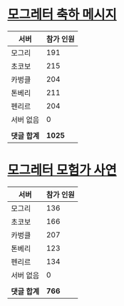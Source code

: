 # [모그레터 축하 메시지](./Event250701_v7_2_10th_moogleletter0.md)

|서버|참가 인원|
|-|-|
|모그리|191|
|초코보|215|
|카벙클|204|
|톤베리|211|
|펜리르|204|
|서버 없음|0|
|||
|**댓글 합계**|**1025**|


# [모그레터 모험가 사연](./Event250701_v7_2_10th_moogleletter1.md)

|서버|참가 인원|
|-|-|
|모그리|136|
|초코보|166|
|카벙클|207|
|톤베리|123|
|펜리르|134|
|서버 없음|0|
|||
|**댓글 합계**|**766**|


